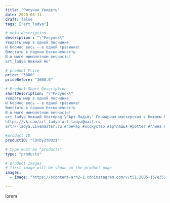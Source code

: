```yaml
---
title: "Рисунок Увидеть"
date: 2020-08-11
draft: false
tags: ["art_ladya"]

# meta description
description : "\"Рисунок\" 
Увидеть мир в одной песчинке 
И Космос весь — в одной травинке! 
Вместить в ладони бесконечность 
И в миге мимолетном вечность!
art_ladya Нижний Но"

# product Price
price: "3000"
priceBefore: "3600.0"

# Product Short Description
shortDescription: "\"Рисунок\" 
Увидеть мир в одной песчинке 
И Космос весь — в одной травинке! 
Вместить в ладони бесконечность 
И в миге мимолетном вечность!
art_ladya Нижний Новгород \"Арт Ладья\" Гончарная мастерская в Нижнем Новгороде. Изготовление керамики и мастер//-классы по обучению. 
https://vk.com/art_ladya art_ladya@mail.ru 
art//-ladya.Livemaster.ru #гончар #исскуство #артладья #potter #глина #керамикаручнаяработа #гончарнаямастерская #керамиканазаказ #handmade #посудаизглины #керамика #гончарнаяпосуда #эксклюзивнаякерамика #dishes #decor #ceramicar #nntoday #claygoods #фестиваль #earthenware #ceramic #design #artladya #мастеркласс #нижнийновгород #ceramicart #рисунок #гончарныйкруг #авторскаякерамика"

#product ID
productID: "CDvby2tDUz1"

# type must be "products"
type: "products"

# product Images
# first image will be shown in the product page
images:
  - image: "https://scontent-arn2-1.cdninstagram.com/v/t51.2885-15/e35/117392125_998955030546783_7152644763537219269_n.jpg?se=8&tp=1&_nc_ht=scontent-arn2-1.cdninstagram.com&_nc_cat=103&_nc_ohc=-NPOD0iEAO4AX-EL_Zy&ccb=7-4&oh=49fad3bc74dc45364448fe40297af746&oe=608542C5&_nc_sid=86f79a&ig_cache_key=MjM3MzIzNzc3MDYxNTA4MjIyOQ%3D%3D.2-ccb7-4"

---
```

lorem
